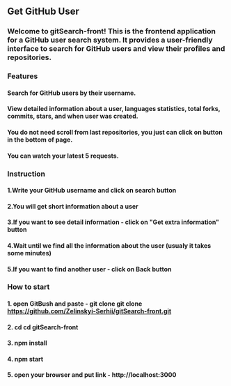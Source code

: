 ## Get GitHub User

### Welcome to gitSearch-front! This is the frontend application for a GitHub user search system. It provides a user-friendly interface to search for GitHub users and view their profiles and repositories.

### Features
#### Search for GitHub users by their username.
#### View detailed information about a user, languages statistics, total forks, commits, stars, and when user was created.
#### You do not need scroll from last repositories, you just can click on button in the bottom of page.
#### You can watch your latest 5 requests.


### Instruction

#### 1.Write your GitHub username and click on search button
#### 2.You will get short information about a user
#### 3.If you want to see detail information - click on "Get extra information" button
#### 4.Wait until we find all the information about the user (usualy it takes some minutes)
#### 5.If you want to find another user - click on Back button


### How to start

#### 1. open GitBush and paste - git clone git clone https://github.com/Zelinskyi-Serhii/gitSearch-front.git
#### 2. cd cd gitSearch-front
#### 3. npm install
#### 4. npm start
#### 5. open your browser and put link - http://localhost:3000